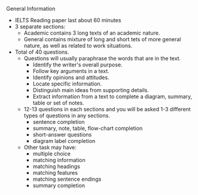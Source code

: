 General Information
- IELTS Reading paper last about 60 minutes
- 3 separate sections:
	- Academic contains 3 long texts of an academic nature.
	- General contains mixture of long and short tets of more general nature, as well as related to work situations. 
- Total of 40 questions.
	- Questions will usually paraphrase the words that are in the text. 
		- Identify the writer's overall purpose. 
		- Follow key arguments in a text. 
		- Identify opinions and attitudes.
		- Locate specific information. 
		- Distinguish main ideas from supporting details. 
		- Extract information from a text to complete a diagram, summary, table or set of notes. 
	- 12-13 questions in each sections and you will be asked 1-3 different types of questions in any sections.
		- sentence completion
		- summary, note, table, flow-chart completion
		- short-answer questions
		- diagram label completion
	- Other task may have:
		- multiple choice 
		- matching information
		- matching headings
		- matching features
		- matching sentence endings 
		- summary completion
